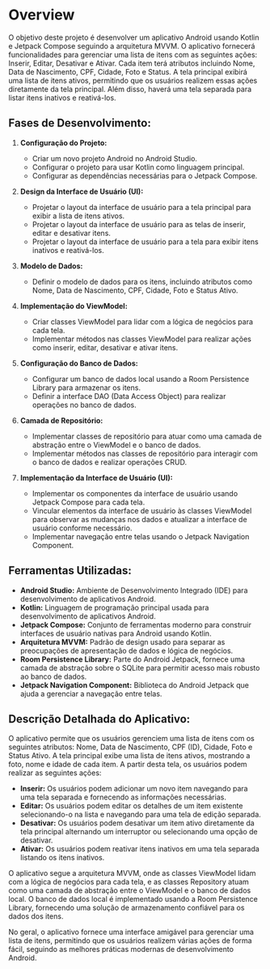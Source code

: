 # Overview

O objetivo deste projeto é desenvolver um aplicativo Android usando Kotlin e Jetpack Compose seguindo a arquitetura MVVM. O aplicativo fornecerá funcionalidades para gerenciar uma lista de itens com as seguintes ações: Inserir, Editar, Desativar e Ativar. Cada item terá atributos incluindo Nome, Data de Nascimento, CPF, Cidade, Foto e Status. A tela principal exibirá uma lista de itens ativos, permitindo que os usuários realizem essas ações diretamente da tela principal. Além disso, haverá uma tela separada para listar itens inativos e reativá-los.

## Fases de Desenvolvimento:

1. **Configuração do Projeto:**
   - Criar um novo projeto Android no Android Studio.
   - Configurar o projeto para usar Kotlin como linguagem principal.
   - Configurar as dependências necessárias para o Jetpack Compose.

2. **Design da Interface de Usuário (UI):**
   - Projetar o layout da interface de usuário para a tela principal para exibir a lista de itens ativos.
   - Projetar o layout da interface de usuário para as telas de inserir, editar e desativar itens.
   - Projetar o layout da interface de usuário para a tela para exibir itens inativos e reativá-los.

3. **Modelo de Dados:**
   - Definir o modelo de dados para os itens, incluindo atributos como Nome, Data de Nascimento, CPF, Cidade, Foto e Status Ativo.

4. **Implementação do ViewModel:**
   - Criar classes ViewModel para lidar com a lógica de negócios para cada tela.
   - Implementar métodos nas classes ViewModel para realizar ações como inserir, editar, desativar e ativar itens.

5. **Configuração do Banco de Dados:**
   - Configurar um banco de dados local usando a Room Persistence Library para armazenar os itens.
   - Definir a interface DAO (Data Access Object) para realizar operações no banco de dados.

6. **Camada de Repositório:**
   - Implementar classes de repositório para atuar como uma camada de abstração entre o ViewModel e o banco de dados.
   - Implementar métodos nas classes de repositório para interagir com o banco de dados e realizar operações CRUD.

7. **Implementação da Interface de Usuário (UI):**
   - Implementar os componentes da interface de usuário usando Jetpack Compose para cada tela.
   - Vincular elementos da interface de usuário às classes ViewModel para observar as mudanças nos dados e atualizar a interface de usuário conforme necessário.
   - Implementar navegação entre telas usando o Jetpack Navigation Component.

## Ferramentas Utilizadas:

- **Android Studio:** Ambiente de Desenvolvimento Integrado (IDE) para desenvolvimento de aplicativos Android.
- **Kotlin:** Linguagem de programação principal usada para desenvolvimento de aplicativos Android.
- **Jetpack Compose:** Conjunto de ferramentas moderno para construir interfaces de usuário nativas para Android usando Kotlin.
- **Arquitetura MVVM:** Padrão de design usado para separar as preocupações de apresentação de dados e lógica de negócios.
- **Room Persistence Library:** Parte do Android Jetpack, fornece uma camada de abstração sobre o SQLite para permitir acesso mais robusto ao banco de dados.
- **Jetpack Navigation Component:** Biblioteca do Android Jetpack que ajuda a gerenciar a navegação entre telas.

## Descrição Detalhada do Aplicativo:

O aplicativo permite que os usuários gerenciem uma lista de itens com os seguintes atributos: Nome, Data de Nascimento, CPF (ID), Cidade, Foto e Status Ativo. A tela principal exibe uma lista de itens ativos, mostrando a foto, nome e idade de cada item. A partir desta tela, os usuários podem realizar as seguintes ações:

- **Inserir:** Os usuários podem adicionar um novo item navegando para uma tela separada e fornecendo as informações necessárias.
- **Editar:** Os usuários podem editar os detalhes de um item existente selecionando-o na lista e navegando para uma tela de edição separada.
- **Desativar:** Os usuários podem desativar um item ativo diretamente da tela principal alternando um interruptor ou selecionando uma opção de desativar.
- **Ativar:** Os usuários podem reativar itens inativos em uma tela separada listando os itens inativos.

O aplicativo segue a arquitetura MVVM, onde as classes ViewModel lidam com a lógica de negócios para cada tela, e as classes Repository atuam como uma camada de abstração entre o ViewModel e o banco de dados local. O banco de dados local é implementado usando a Room Persistence Library, fornecendo uma solução de armazenamento confiável para os dados dos itens.

No geral, o aplicativo fornece uma interface amigável para gerenciar uma lista de itens, permitindo que os usuários realizem várias ações de forma fácil, seguindo as melhores práticas modernas de desenvolvimento Android.
